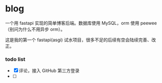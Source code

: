 # blog

一个用 fastapi 实现的简单博客后端。数据库使用 MySQL，orm 使用 peewee（别问为什么不用异步 orm）。

这是我的第一个 fastapi(asgi) 试水项目，很多不足的后续有空会陆续完善、改正。

### todo list
- [x] 评论，接入 GitHub 第三方登录
- [ ] 